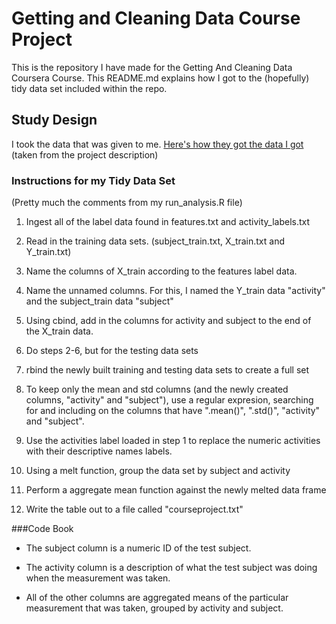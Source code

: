 Getting and Cleaning Data Course Project
======================

This is the repository I have made for the Getting And Cleaning Data Coursera Course. This README.md explains how I got to the (hopefully) tidy data set included within the repo.

## Study Design
I took the data that was given to me. 
[Here's how they got the data I got](http://archive.ics.uci.edu/ml/datasets/Human+Activity+Recognition+Using+Smartphones) (taken from the project description)

### Instructions for my Tidy Data Set 
(Pretty much the comments from my run_analysis.R file)
1. Ingest all of the label data found in features.txt and activity_labels.txt

2. Read in the training data sets. (subject\_train.txt, X\_train.txt and Y\_train.txt)

3. Name the columns of X\_train according to the features label data.

4. Name the unnamed columns. For this, I named the Y\_train data "activity" and the subject\_train data "subject"

5. Using cbind, add in the columns for activity and subject to the end of the X\_train data.

6. Do steps 2-6, but for the testing data sets

7. rbind the newly built training and testing data sets to create a full set

8. To keep only the mean and std columns (and the newly created columns, "activity" and "subject"), use a regular expresion, searching for and including on the columns that have ".mean()", ".std()", "activity" and "subject".

9. Use the activities label loaded in step 1 to replace the numeric activities with their descriptive names labels.

10. Using a melt function, group the data set by subject and activity

11. Perform a aggregate mean function against the newly melted data frame

12. Write the table out to a file called "courseproject.txt"

###Code Book
* The subject column is a numeric ID of the test subject.

* The activity column is a description of what the test subject was doing when the measurement was taken.

* All of the other columns are aggregated means of the particular measurement that was taken, grouped by activity and subject.
